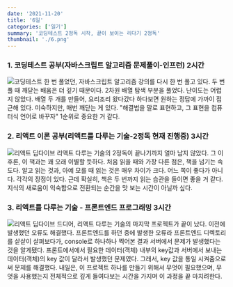 ```yaml
---
date: '2021-11-20'
title: '6일'
categories: ['일기']
summary: '코딩테스트 2정독 시작, 끝이 보이는 리다기 2정독'
thumbnail: './6.png'
---
```


### 1. 코딩테스트 공부(자바스크립트 알고리즘 문제풀이-인프런) 2시간

![코딩테스트](https://ifh.cc/g/sNzHOH.jpg '코딩테스트')
한 번 풀었던, 자바스크립트 알고리즘 강의를 다시 한 번 풀고 있다.
두 번 풀 때 깨닫는 배움은 더 깊기 때문이다. 2차원 배열 탐색 부분을 풀었다. 난이도는 어렵지 않았다.
배열 두 개를 만들어, 요리조리 왔다갔다 하다보면 원하는 정답에 가까이 접근해 있다.
미숙하지만, 매번 깨닫는 게 있다.
"해결법을 말로 표현하고, 그 표현을 컴퓨터식 언어로 바꾸자"
1순위로 중요한 거 같다.

### 2. 리액트 이론 공부(리액트를 다루는 기술-2정독 현재 진행중) 3시간

![리액트 딥다이브](https://ifh.cc/g/ezZFOn.jpg '리액트 딥다이브')
리액트 다루는 기술의 2정독이 끝나기까지 얼마 남지 않았다. 그 이후론, 이 책과는 꽤 오래 이별할 듯하다.
처음 읽을 때와 가장 다른 점은, 책을 넘기는 속도다. 알고 읽는 것과, 아예 모를 때 읽는 것은 매우 차이가 크다. 어느 쪽이 좋다가 아니다. 각각의 장점이 있다. 근데 확실히, 책은 두 번까지 읽는 습관을 들이면 좋을 거 같다.
지식의 새로움이 익숙함으로 전환되는 순간을 맛 보는 시간이 아닐까 싶다.

### 3. 리액트를 다루는 기술 - 프론트엔드 프로그래밍 3시간

![리액트 딥다이브](https://ifh.cc/g/2wdujF.jpg '리액트 딥다이브')
드디어, 리액트 다루는 기술의 마지막 프로젝트가 끝이 났다. 이전에 발생했던 오류도 해결했다. 프론트엔드를 하던
중에 발생한 오류라 프론트엔드 디렉토리를 샅샅이 살펴보다가, console로 하나하나 찍어본 결과 서버에서 문제가
발생했다는 것을 알게됐다.
프론트에서에서 필요한 데이터(객체) 내부의 key값과 서버에서 보내는 데이터(객체)의 key 값이 달라서 발생했던 문제였다. 그래서, key 값을 통일 시켜줌으로써 문제를 해결했다.
내일은, 이 프로젝트 하나를 만들기 위해서 무엇이 필요했으며, 무엇을 사용했는지 전체적으로 깊게 들여다보는 시간을 가지며 이 과정을 끝 마치려한다.
